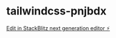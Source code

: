 # tailwindcss-pnjbdx

[Edit in StackBlitz next generation editor ⚡️](https://stackblitz.com/~/github.com/planetapex/tailwindcss-pnjbdx)